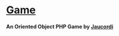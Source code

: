 # [Game](https://github.com/Jaucordi-greta/Game)
#### An Oriented Object PHP Game by [Jaucordi](https://github.com/Jaucordi-greta/)

